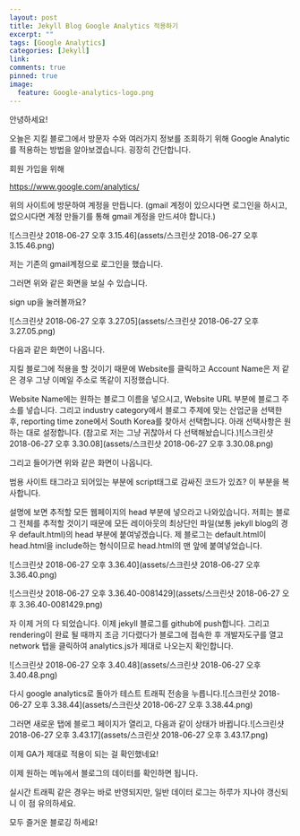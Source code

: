 ```yaml
---
layout: post
title: Jekyll Blog Google Analytics 적용하기
excerpt: ""
tags: [Google Analytics]
categories: [Jekyll]
link:
comments: true
pinned: true
image:
  feature: Google-analytics-logo.png
---
```


안녕하세요!

오늘은 지킬 블로그에서 방문자 수와 여러가지 정보를 조회하기 위해 Google Analytic를 적용하는 방법을 알아보겠습니다. 굉장히 간단합니다.

회원 가입을 위해 

https://www.google.com/analytics/

위의 사이트에 방문하여 계정을 만듭니다. (gmail 계정이 있으시다면 로그인을 하시고, 없으시다면 계정 만들기를 통해 gmail 계정을 만드셔야 합니다.)

![스크린샷 2018-06-27 오후 3.15.46](assets/스크린샷 2018-06-27 오후 3.15.46.png)

저는 기존의 gmail계정으로 로그인을 했습니다.

그러면 위와 같은 화면을 보실 수 있습니다.

sign up을 눌러볼까요?

![스크린샷 2018-06-27 오후 3.27.05](assets/스크린샷 2018-06-27 오후 3.27.05.png)

다음과 같은 화면이 나옵니다.

지킬 블로그에 적용을 할 것이기 때문에 Website를 클릭하고 Account Name은 저 같은 경우 그냥 이메일 주소로 똑같이 지정했습니다.

Website Name에는 원하는 블로그 이름을 넣으시고, Website URL 부분에 블로그 주소를 넣습니다. 그리고 industry category에서 블로그 주제에 맞는 산업군을 선택한 후, reporting time zone에서 South Korea를 찾아서 선택합니다. 아래 선택사항은 원하는 대로 설정합니다. (참고로 저는 그냥 귀찮아서 다 선택해놨습니다.)![스크린샷 2018-06-27 오후 3.30.08](assets/스크린샷 2018-06-27 오후 3.30.08.png)

그리고 들어가면 위와 같은 화면이 나옵니다.

범용 사이트 태그라고 되어있는 부분에 script태그로 감싸진 코드가 있죠? 이 부분을 복사합니다.

설명에 보면 추적할 모든 웹페이지의 head 부분에 넣으라고 나와있습니다. 저희는 블로그 전체를 추적할 것이기 때문에 모든 레이아웃의 최상단인 파일(보통 jekyll blog의 경우 default.html)의 head 부분에 붙여넣겠습니다. 제 블로그는 default.html이 head.html을 include하는 형식이므로 head.html의 맨 앞에 붙여넣었습니다.

![스크린샷 2018-06-27 오후 3.36.40](assets/스크린샷 2018-06-27 오후 3.36.40.png)

![스크린샷 2018-06-27 오후 3.36.40-0081429](assets/스크린샷 2018-06-27 오후 3.36.40-0081429.png)

자 이제 거의 다 되었습니다. 이제 jekyll 블로그를 github에 push합니다. 그리고 rendering이 완료 될 때까지 조금 기다렸다가 블로그에 접속한 후 개발자도구를 열고 network 탭을 클릭하여 analytics.js가 제대로 나오는지 확인합니다.

![스크린샷 2018-06-27 오후 3.40.48](assets/스크린샷 2018-06-27 오후 3.40.48.png)

 다시 google analytics로 돌아가 테스트 트래픽 전송을 누릅니다.![스크린샷 2018-06-27 오후 3.38.44](assets/스크린샷 2018-06-27 오후 3.38.44.png)

그러면 새로운 탭에 블로그 페이지가 열리고, 다음과 같이 상태가 바뀝니다.![스크린샷 2018-06-27 오후 3.43.17](assets/스크린샷 2018-06-27 오후 3.43.17.png)

이제 GA가 제대로 적용이 되는 걸 확인했네요!

이제 원하는 메뉴에서 블로그의 데이터를 확인하면 됩니다.

실시간 트래픽 같은 경우는 바로 반영되지만, 일반 데이터 로그는 하루가 지나야 갱신되니 이 점 유의하세요.

모두 즐거운 블로깅 하세요!